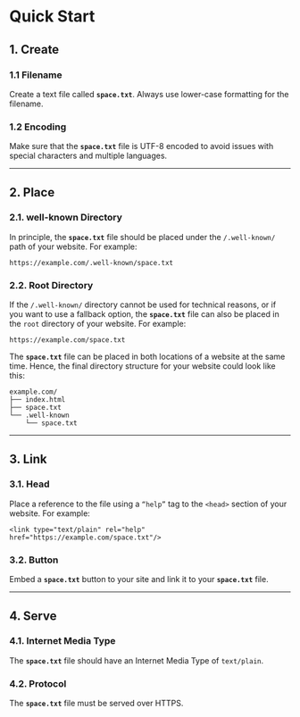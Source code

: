 # Quick Start

## 1. Create

### 1.1 Filename
Create a text file called **`space.txt`**.
Always use lower-case formatting for the filename.

### 1.2 Encoding
Make sure that the **`space.txt`** file is UTF-8 encoded to avoid issues with special characters and multiple languages.

---

## 2. Place

### 2.1. well-known Directory
In principle, the **`space.txt`** file should be placed under the `/.well-known/` path of your website. For example:

```
https://example.com/.well-known/space.txt
```

### 2.2. Root Directory
If the `/.well-known/` directory cannot be used for technical reasons, or if you want to use a fallback option, the **`space.txt`** file can also be placed in the `root` directory of your website. For example:

```
https://example.com/space.txt
```

The **`space.txt`** file can be placed in both locations of a website at the same time. Hence, the final directory structure for your website could look like this:

```
example.com/
├── index.html
├── space.txt
└── .well-known
    └── space.txt
```

---


## 3. Link


### 3.1. Head

Place a reference to the file using a `“help”` tag to the `<head>` section of your website. For example:

```
<link type="text/plain" rel="help" href="https://example.com/space.txt"/>
```


### 3.2. Button
Embed a **`space.txt`** button to your site and link it to your **`space.txt`** file.


---


## 4. Serve


### 4.1. Internet Media Type
The **`space.txt`** file should have an Internet Media Type of `text/plain`.


### 4.2. Protocol
The **`space.txt`** file must be served over HTTPS.
